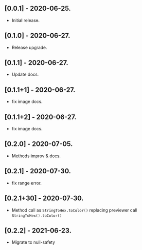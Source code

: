 ## [0.0.1] - 2020-06-25.

- Initial release.

## [0.1.0] - 2020-06-27.

- Release upgrade.

## [0.1.1] - 2020-06-27.

- Update docs.

## [0.1.1+1] - 2020-06-27.

- fix image docs.

## [0.1.1+2] - 2020-06-27.

- fix image docs.

## [0.2.0] - 2020-07-05.

- Methods improv & docs.

## [0.2.1] - 2020-07-30.

- fix range error.

## [0.2.1+30] - 2020-07-30.

- Method call as `StringToHex.toColor()` replacing previewer call `StringToHex().toColor()`

## [0.2.2] - 2021-06-23.

- Migrate to null-safety
